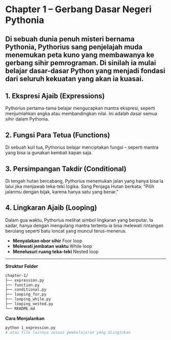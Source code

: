 # Chapter 1 – Gerbang Dasar Negeri Pythonia

Di sebuah dunia penuh misteri bernama Pythonia, Pythorius sang penjelajah muda menemukan peta kuno yang membawanya ke gerbang sihir pemrograman. Di sinilah ia mulai belajar dasar-dasar Python yang menjadi fondasi dari seluruh kekuatan yang akan ia kuasai.
---

## 1. Ekspresi Ajaib (Expressions)

Pythorius pertama-tama belajar mengucapkan mantra ekspresi, seperti menjumlahkan angka atau membandingkan nilai. Ini adalah dasar semua sihir dalam Pythonia.

## 2. Fungsi Para Tetua (Functions)
Di sebuah kuil tua, Pythorius belajar menciptakan fungsi – seperti mantra yang bisa ia gunakan kembali kapan saja.

## 3. Persimpangan Takdir (Conditional)
Di tengah hutan bercabang, Pythorius menemukan jalan yang hanya bisa ia lalui jika menjawab teka-teki logika. Sang Penjaga Hutan berkata: "Pilih jalanmu dengan bijak, karena hanya satu yang benar."

## 4. Lingkaran Ajaib (Looping)
Dalam gua waktu, Pythorius melihat simbol lingkaran yang berputar. Ia sadar, hanya dengan mengulang mantra tertentu ia bisa melewati rintangan berulang seperti batu loncat yang muncul terus-menerus.
- **Menyalakan obor sihir** Foor loop
- **Melewati jembatan waktu** While loop
- **Menelusuri ruang teka-teki** Nested loop

---

**Struktur Folder**

```bash
chapter-1/
├── expression.py
├── function.py
├── conditional.py
├── looping_for.py
├── looping_while.py
├── looping_nested.py
└── README.md
```
**Cara Menjalankan**
```bash
python 1_expression.py
# atau file lainnya sesuai pembelajaran yang diinginkan
```
